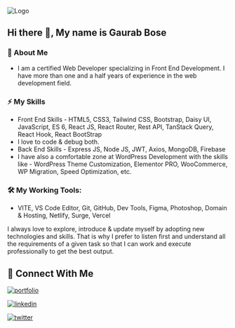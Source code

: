

![Logo](https://i.ibb.co/NsgV1SC/logo.png)



## Hi there 👋, My name is Gaurab Bose
### 🚀 About Me

  * I am a certified Web Developer specializing in Front End Development. I have more than one and a half years of experience in the web development field.

### ⚡ My Skills 
  * Front End Skills - HTML5, CSS3, Tailwind CSS, Bootstrap, Daisy UI, JavaScript, ES 6, React JS, React Router, Rest API, TanStack Query, React Hook, React BootStrap
  * I love to code & debug both.
  * Back End Skills - Express JS, Node JS, JWT, Axios, MongoDB, Firebase
  * I have also a comfortable zone at WordPress Development with the skills like - WordPress Theme Customization, Elementor PRO, WooCommerce, WP Migration, Speed Optimization, etc.

### 🛠 My Working Tools: 

  * VITE, VS Code Editor, Git, GitHub, Dev Tools, Figma, Photoshop, Domain & Hosting, Netlify, Surge, Vercel

I always love to explore, introduce & update myself by adopting new technologies and skills. That is why I prefer to listen first and understand all the requirements of a given task so that I can work and execute professionally to get the best output. 



## 🔗 Connect With Me
[![portfolio](https://img.shields.io/badge/my_portfolio-000?style=for-the-badge&logo=ko-fi&logoColor=white)](https://gwebdevportfolio.netlify.app)

[![linkedin](https://img.shields.io/badge/linkedin-0A66C2?style=for-the-badge&logo=linkedin&logoColor=white)](https://www.linkedin.com/in/gaurabwebdev)

[![twitter](https://img.shields.io/badge/twitter-1DA1F2?style=for-the-badge&logo=twitter&logoColor=white)](https://twitter.com/gaurabwebdev)


